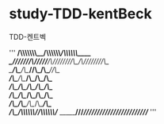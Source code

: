 # study-TDD-kentBeck
TDD-켄트벡


'''
__/\\\\\\\\\\\\\\\__/\\\\\\\\\\\\_____/\\\\\\\\\\\\____        
 _\///////\\\/////__\/\\\////////\\\__\/\\\////////\\\__       
  _______\/\\\_______\/\\\______\//\\\_\/\\\______\//\\\_      
   _______\/\\\_______\/\\\_______\/\\\_\/\\\_______\/\\\_     
    _______\/\\\_______\/\\\_______\/\\\_\/\\\_______\/\\\_    
     _______\/\\\_______\/\\\_______\/\\\_\/\\\_______\/\\\_   
      _______\/\\\_______\/\\\_______/\\\__\/\\\_______/\\\__  
       _______\/\\\_______\/\\\\\\\\\\\\/___\/\\\\\\\\\\\\/___ 
        _______\///________\////////////_____\////////////_____
'''
